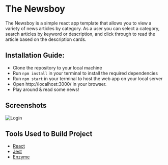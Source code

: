 # The Newsboy
The Newsboy is a simple react app template that allows you to view a variety of news articles by category. As a user you can select a category, search articles by keyword or description, and click through to read the article based on the description cards.

## Installation Guide:
- Clone the repository to your local machine
- Run `npm install` in your terminal to install the required dependencies
- Run `npm start` in your terminal to host the web app on your local server
- Open http://localhost:3000/ in your browser.
- Play around & read some news!

## Screenshots
![Login](./screenshots/Whats-New-Joel.gif)

## Tools Used to Build Project
- [React](https://reactjs.org/)
- [Jest](https://jestjs.io/)
- [Enzyme](https://airbnb.io/enzyme/)
